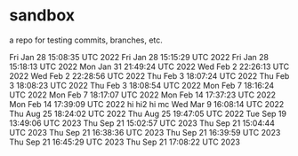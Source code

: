# sandbox
a repo for testing commits, branches, etc.

Fri Jan 28 15:08:35 UTC 2022
Fri Jan 28 15:15:29 UTC 2022
Fri Jan 28 15:18:13 UTC 2022
Mon Jan 31 21:49:24 UTC 2022
Wed Feb  2 22:26:13 UTC 2022
Wed Feb  2 22:28:56 UTC 2022
Thu Feb  3 18:07:24 UTC 2022
Thu Feb  3 18:08:23 UTC 2022
Thu Feb  3 18:08:54 UTC 2022
Mon Feb  7 18:16:24 UTC 2022
Mon Feb  7 18:17:07 UTC 2022
Mon Feb 14 17:37:23 UTC 2022
Mon Feb 14 17:39:09 UTC 2022
hi
hi2
hi mc
Wed Mar  9 16:08:14 UTC 2022
Thu Aug 25 18:24:02 UTC 2022
Thu Aug 25 19:47:05 UTC 2022
Tue Sep 19 13:49:06 UTC 2023
Thu Sep 21 15:02:57 UTC 2023
Thu Sep 21 15:04:44 UTC 2023
Thu Sep 21 16:38:36 UTC 2023
Thu Sep 21 16:39:59 UTC 2023
Thu Sep 21 16:45:29 UTC 2023
Thu Sep 21 17:08:22 UTC 2023
